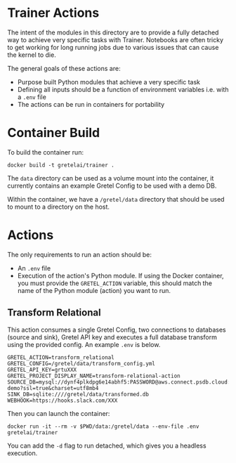 # Trainer Actions

The intent of the modules in this directory are to provide a fully detached way to
achieve very specific tasks with Trainer. Notebooks are often tricky to get working
for long running jobs due to various issues that can cause the kernel to die.

The general goals of these actions are:

- Purpose built Python modules that achieve a very specific task
- Defining all inputs should be a function of environment variables i.e. with a `.env` file
- The actions can be run in containers for portability

# Container Build

To build the container run:

```
docker build -t gretelai/trainer .
```

The `data` directory can be used as a volume mount into the container, it currently
contains an example Gretel Config to be used with a demo DB.

Within the container, we have a `/gretel/data` directory that should be used to mount
to a directory on the host.

# Actions

The only requirements to run an action should be:

- An `.env` file
- Execution of the action's Python module. If using the Docker container, you must provide the `GRETEL_ACTION` variable, this should match the name of the Python module (action) you want to run.

## Transform Relational

This action consumes a single Gretel Config, two connections to databases (source and sink), Gretel API key and executes a full database transform
using the provided config. An example `.env` is below.

```
GRETEL_ACTION=transform_relational
GRETEL_CONFIG=/gretel/data/transform_config.yml
GRETEL_API_KEY=grtuXXX
GRETEL_PROJECT_DISPLAY_NAME=transform-relational-action
SOURCE_DB=mysql://dynf4plkdpg6e14abhf5:PASSWORD@aws.connect.psdb.cloud:3306/relational-demo?ssl=true&charset=utf8mb4
SINK_DB=sqlite:////gretel/data/transformed.db
WEBHOOK=https://hooks.slack.com/XXX
```

Then you can launch the container:

```
docker run -it --rm -v $PWD/data:/gretel/data --env-file .env gretelai/trainer
```

You can add the `-d` flag to run detached, which gives you a headless execution.
